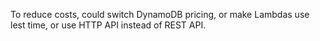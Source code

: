 To reduce costs, could switch DynamoDB pricing, or make Lambdas use lest time, or use HTTP API instead of REST API.
